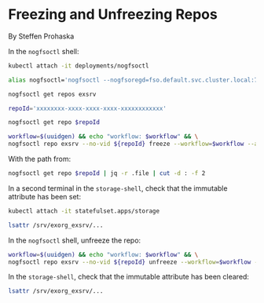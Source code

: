 # Freezing and Unfreezing Repos
By Steffen Prohaska
<!--@@VERSIONINC@@-->

In the `nogfsoctl` shell:

```bash
kubectl attach -it deployments/nogfsoctl

alias nogfsoctl='nogfsoctl --nogfsoregd=fso.default.svc.cluster.local:7550 --tls-cert=/etc/nogfsoctl/cert-combined.pem --tls-ca=/etc/nogfsoctl/ca.pem --jwt=/etc/nogfsoctl/nogfsoctl.jwt --jwt-auth=http://nog.default.svc.cluster.local:8080/api/v1/fso/auth'

nogfsoctl get repos exsrv

repoId='xxxxxxxx-xxxx-xxxx-xxxx-xxxxxxxxxxxx'

nogfsoctl get repo $repoId

workflow=$(uuidgen) && echo "workflow: $workflow" && \
nogfsoctl repo exsrv --no-vid ${repoId} freeze --workflow=$workflow --author='A U Thor <author@example.org>'
```

With the path from:

```bash
nogfsoctl get repo $repoId | jq -r .file | cut -d : -f 2
```

In a second terminal in the `storage-shell`, check that the immutable attribute
has been set:

```bash
kubectl attach -it statefulset.apps/storage

lsattr /srv/exorg_exsrv/...
```

In the `nogfsoctl` shell, unfreeze the repo:

```bash
workflow=$(uuidgen) && echo "workflow: $workflow" && \
nogfsoctl repo exsrv --no-vid ${repoId} unfreeze --workflow=$workflow --author='A U Thor <author@example.org>'
```

In the `storage-shell`, check that the immutable attribute has been cleared:

```bash
lsattr /srv/exorg_exsrv/...
```
